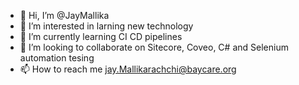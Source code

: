 - 👋 Hi, I’m @JayMallika
- 👀 I’m interested in larning new technology
- 🌱 I’m currently learning CI CD pipelines
- 💞️ I’m looking to collaborate on Sitecore, Coveo, C# and Selenium automation tesing
- 📫 How to reach me jay.Mallikarachchi@baycare.org

<!---
JayMallika/JayMallika is a ✨ special ✨ repository because its `README.md` (this file) appears on your GitHub profile.
You can click the Preview link to take a look at your changes.
--->
